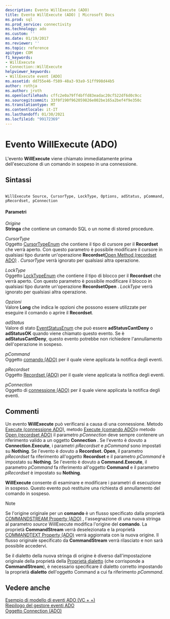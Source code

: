 ```yaml
---
description: Evento WillExecute (ADO)
title: Evento WillExecute (ADO) | Microsoft Docs
ms.prod: sql
ms.prod_service: connectivity
ms.technology: ado
ms.custom: ''
ms.date: 01/19/2017
ms.reviewer: ''
ms.topic: reference
apitype: COM
f1_keywords:
- WillExecute
- Connection::WillExecute
helpviewer_keywords:
- WillExecute event [ADO]
ms.assetid: dd755e46-f589-48a3-93a9-51ff998d44b5
author: rothja
ms.author: jroth
ms.openlocfilehash: cffc2e0a79ff4bffd83eadac20cf522df6d0c9cc
ms.sourcegitcommit: 33f0f190f962059826e002be165a2bef4f9e350c
ms.translationtype: MT
ms.contentlocale: it-IT
ms.lasthandoff: 01/30/2021
ms.locfileid: "99172369"
---
```

# <a name="willexecute-event-ado"></a>Evento WillExecute (ADO)
L'evento **WillExecute** viene chiamato immediatamente prima dell'esecuzione di un comando in sospeso in una connessione.  
  
## <a name="syntax"></a>Sintassi  
  
```  
  
WillExecute Source, CursorType, LockType, Options, adStatus, pCommand, pRecordset, pConnection  
```  
  
#### <a name="parameters"></a>Parametri  
 *Origine*  
 **Stringa** che contiene un comando SQL o un nome di stored procedure.  
  
 *CursorType*  
 Oggetto [CursorTypeEnum](./cursortypeenum.md) che contiene il tipo di cursore per il **Recordset** che verrà aperto. Con questo parametro è possibile modificare il cursore in qualsiasi tipo durante un'operazione **Recordset**[Open Method (recordset ADO)](./open-method-ado-recordset.md) . *CursorType* verrà ignorato per qualsiasi altra operazione.  
  
 *LockType*  
 Oggetto [LockTypeEnum](./locktypeenum.md) che contiene il tipo di blocco per il **Recordset** che verrà aperto. Con questo parametro è possibile modificare il blocco in qualsiasi tipo durante un'operazione **RecordsetOpen** . *LockType* verrà ignorato per qualsiasi altra operazione.  
  
 *Opzioni*  
 Valore **Long** che indica le opzioni che possono essere utilizzate per eseguire il comando o aprire il **Recordset**.  
  
 *adStatus*  
 Valore di stato [EventStatusEnum](./eventstatusenum.md) che può essere **adStatusCantDeny** o **adStatusOK** quando viene chiamato questo evento. Se è **adStatusCantDeny**, questo evento potrebbe non richiedere l'annullamento dell'operazione in sospeso.  
  
 *pCommand*  
 Oggetto [comando (ADO)](./command-object-ado.md) per il quale viene applicata la notifica degli eventi.  
  
 *pRecordset*  
 Oggetto [Recordset (ADO)](./recordset-object-ado.md) per il quale viene applicata la notifica degli eventi.  
  
 *pConnection*  
 Oggetto di [connessione (ADO)](./connection-object-ado.md) per il quale viene applicata la notifica degli eventi.  
  
## <a name="remarks"></a>Commenti  
 Un evento **WillExecute** può verificarsi a causa di una connessione.  Metodo [Execute (connessione ADO)](./execute-method-ado-connection.md), metodo [Execute (comando ADO)](./execute-method-ado-command.md)o metodo [Open (recordset ADO)](./open-method-ado-recordset.md) il parametro *pConnection* deve sempre contenere un riferimento valido a un oggetto **Connection** . Se l'evento è dovuto a **Connection.Execute**, i parametri *pRecordset* e *pCommand* sono impostati su **Nothing**. Se l'evento è dovuto a **Recordset. Open**, il parametro *pRecordset* fa riferimento all'oggetto **Recordset** e il parametro *pCommand* è impostato su **Nothing**. Se l'evento è dovuto a **Command.Execute**, il parametro *pCommand* fa riferimento all'oggetto **Command** e il parametro *pRecordset* è impostato su **Nothing**.  
  
 **WillExecute** consente di esaminare e modificare i parametri di esecuzione in sospeso. Questo evento può restituire una richiesta di annullamento del comando in sospeso.  
  
> [!NOTE]
>  Se l'origine originale per un **comando** è un flusso specificato dalla proprietà [COMMANDSTREAM Property (ADO)](./commandstream-property-ado.md) , l'assegnazione di una nuova stringa al parametro _source_ WillExecute modifica l'origine del **comando**. La proprietà **CommandStream** verrà deselezionata e la proprietà [COMMANDTEXT Property (ADO)](./commandtext-property-ado.md) verrà aggiornata con la nuova origine. Il flusso originale specificato da **CommandStream** verrà rilasciato e non sarà possibile accedervi.  
  
 Se il dialetto della nuova stringa di origine è diverso dall'impostazione originale della proprietà della [Proprietà dialetto](./dialect-property.md) (che corrisponde a **CommandStream**), è necessario specificare il dialetto corretto impostando la proprietà **dialetto** dell'oggetto Command a cui fa riferimento *pCommand*.  
  
## <a name="see-also"></a>Vedere anche  
 [Esempio di modello di eventi ADO (VC + +)](./ado-events-model-example-vc.md)   
 [Riepilogo del gestore eventi ADO](../../guide/data/ado-event-handler-summary.md)   
 [Oggetto Connection (ADO)](./connection-object-ado.md)